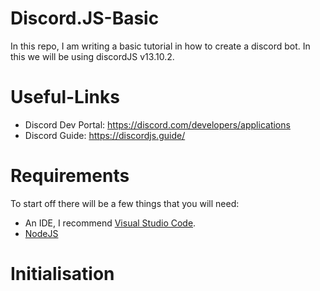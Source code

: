 # Discord.JS-Basic
In this repo, I am writing a basic tutorial in how to create a discord bot. In this we
will be using discordJS v13.10.2.

# Useful-Links
* Discord Dev Portal: https://discord.com/developers/applications
* Discord Guide: https://discordjs.guide/

# Requirements
To start off there will be a few things that you will need:
* An IDE, I recommend [Visual Studio Code](https://code.visualstudio.com/download/).
* [NodeJS](https://nodejs.org/en/download/)

# Initialisation
